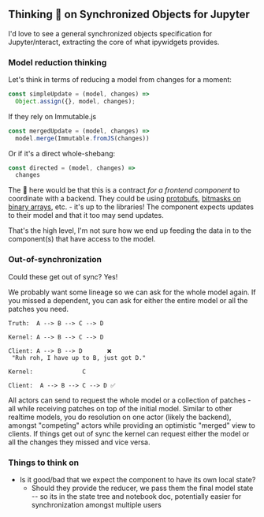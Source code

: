 ## Thinking 🤔 on Synchronized Objects for Jupyter

I'd love to see a general synchronized objects specification for Jupyter/nteract, extracting the core of what ipywidgets provides.

### Model reduction thinking

Let's think in terms of reducing a model from changes for a moment:

```js
const simpleUpdate = (model, changes) => 
  Object.assign({}, model, changes);
```

If they rely on Immutable.js

```js
const mergedUpdate = (model, changes) =>
  model.merge(Immutable.fromJS(changes))
```

Or if it's a direct whole-shebang:

```js
const directed = (model, changes) =>
  changes
```

The :key: here would be that this is a contract _for a frontend component_ to coordinate with a backend. They could be using [protobufs](https://github.com/dcodeIO/protobuf.js/wiki/How-to-read-binary-data-in-the-browser-or-under-node.js%3F), [bitmasks on binary arrays](https://github.com/rgbkrk/bitjet), etc. - it's up to the libraries! The component expects updates to their model and that it too may send updates.

That's the high level, I'm not sure how we end up feeding the data in to the component(s) that have access to the model.

### Out-of-synchronization

Could these get out of sync? Yes!

We probably want some lineage so we can ask for the whole model again. If you missed a dependent, you can ask for either the entire model or all the patches you need.

```
Truth:  A --> B --> C --> D

Kernel: A --> B --> C --> D

Client: A --> B --> D       ❌
 "Ruh roh, I have up to B, just got D."
 
Kernel:              C

Client:  A --> B --> C --> D ✅
```

All actors can send to request the whole model or a collection of patches - all while receiving patches on top of the initial model. Similar to other realtime models, you do resolution on one actor (likely the backend), amongst "competing" actors while providing an optimistic "merged" view to clients. If things get out of sync the kernel can request either the model or all the changes they missed and vice versa.

### Things to think on

* Is it good/bad that we expect the component to have its own local state?
  * Should they provide the reducer, we pass them the final model state -- so its in the state tree and notebook doc, potentially easier for synchronization amongst multiple users

